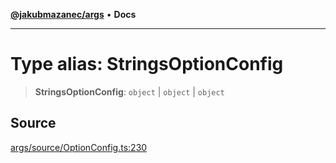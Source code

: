 [**@jakubmazanec/args**](../README.md) • **Docs**

---

# Type alias: StringsOptionConfig

> **StringsOptionConfig**: `object` \| `object` \| `object`

## Source

[args/source/OptionConfig.ts:230](https://github.com/jakubmazanec/js-tools/blob/9580d5f68de35b95719fd49b679b2d5576d49582/packages/args/source/OptionConfig.ts#L230)
